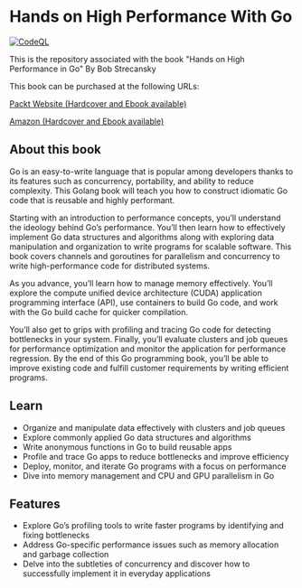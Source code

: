 # Hands on High Performance With Go
[![CodeQL](https://github.com/ibiscum/High-Performance-With-Go/actions/workflows/github-code-scanning/codeql/badge.svg)](https://github.com/ibiscum/High-Performance-With-Go/actions/workflows/github-code-scanning/codeql)

This is the repository associated with the book "Hands on High Performance in Go" By Bob Strecansky

This book can be purchased at the following URLs:

[Packt Website (Hardcover and Ebook available)](https://www.packtpub.com/programming/hands-on-high-performance-with-go)

[Amazon (Hardcover and Ebook available)](https://www.amazon.com/Hands-High-Performance-performance-applications/dp/1789805783)

## About this book
Go is an easy-to-write language that is popular among developers thanks to its features such as concurrency, portability, and ability to reduce complexity. This Golang book will teach you how to construct idiomatic Go code that is reusable and highly performant.

Starting with an introduction to performance concepts, you’ll understand the ideology behind Go’s performance. You’ll then learn how to effectively implement Go data structures and algorithms along with exploring data manipulation and organization to write programs for scalable software. This book covers channels and goroutines for parallelism and concurrency to write high-performance code for distributed systems.

As you advance, you’ll learn how to manage memory effectively. You’ll explore the compute unified device architecture (CUDA) application programming interface (API), use containers to build Go code, and work with the Go build cache for quicker compilation.

You’ll also get to grips with profiling and tracing Go code for detecting bottlenecks in your system. Finally, you’ll evaluate clusters and job queues for performance optimization and monitor the application for performance regression.  By the end of this Go programming book, you’ll be able to improve existing code and fulfill customer requirements by writing efficient programs.

## Learn
* Organize and manipulate data effectively with clusters and job queues
* Explore commonly applied Go data structures and algorithms
* Write anonymous functions in Go to build reusable apps
* Profile and trace Go apps to reduce bottlenecks and improve efficiency
* Deploy, monitor, and iterate Go programs with a focus on performance
* Dive into memory management and CPU and GPU parallelism in Go

## Features
* Explore Go’s profiling tools to write faster programs by identifying and fixing bottlenecks
* Address Go-specific performance issues such as memory allocation and garbage collection
* Delve into the subtleties of concurrency and discover how to successfully implement it in everyday applications
